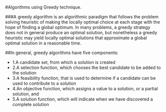 #Algorithms using Greedy technique.

###A greedy algorithm is an algorithmic paradigm that follows the problem solving heuristic of making the locally optimal choice at each stage with the hope of finding a global optimum. In many problems, a greedy strategy does not in general produce an optimal solution, but nonetheless a greedy heuristic may yield locally optimal solutions that approximate a global optimal solution in a reasonable time.

##In general, greedy algorithms have five components:


* 1.A candidate set, from which a solution is created
* 2.A selection function, which chooses the best candidate to be added to the solution
* 3.A feasibility function, that is used to determine if a candidate can be used to contribute to a solution
* 4.An objective function, which assigns a value to a solution, or a partial solution, and
* 5.A solution function, which will indicate when we have discovered a complete solution



